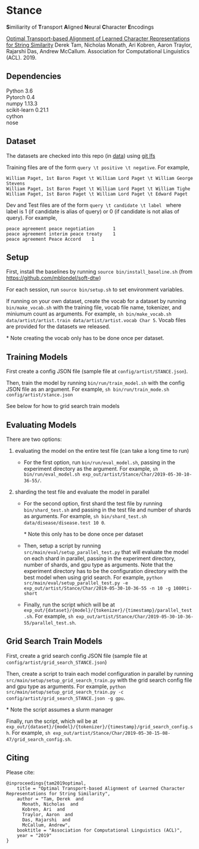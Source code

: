 # Stance #
**S**imiliarity of 
**T**ransport 
**A**ligned 
**N**eural 
**C**haracter 
**E**ncodings

[Optimal Transport-based Alignment of Learned Character Representations for String Similarity](https://www.aclweb.org/anthology/P19-1592)
Derek Tam, Nicholas Monath, Ari Kobren, Aaron Traylor, Rajarshi Das, Andrew McCallum.
Association for Computational Linguistics (ACL). 2019.


## Dependencies ##
Python 3.6\
Pytorch 0.4\
numpy 1.13.3\
scikit-learn 0.21.1 \
cython \
nose 

## Dataset ## 

The datasets are checked into this repo (in [data](data)) using [git lfs](https://git-lfs.github.com/) 

Training files are of the form `query \t positive \t negative`. For example, 
```
William Paget, 1st Baron Paget \t William Lord Paget \t William George Stevens 
William Paget, 1st Baron Paget \t William Lord Paget \t William Tighe  
William Paget, 1st Baron Paget \t William Lord Paget \t Edward Paget    
```

Dev and Test files are of the form `query \t candidate \t label ` where label is 1 (if candidate is alias of query) or 0 (if candidate is not alias of query). For example, 

```
peace agreement peace negotiation       1      
peace agreement interim peace treaty    1      
peace agreement Peace Accord    1  
```


## Setup ##

First, install the baselines by running `source bin/install_baseline.sh`  (from https://github.com/mblondel/soft-dtw)

For each session, run `source bin/setup.sh` to set environment variables.

If running on your own dataset, create the vocab for a dataset by running `bin/make_vocab.sh` with the training file, vocab file name, tokenizer, and miniumum count as arguments. For example, `sh bin/make_vocab.sh data/artist/artist.train data/artist/artist.vocab Char 5`. Vocab files are provided for the datasets we released.

\* Note creating the vocab only has to be done once per dataset.

## Training Models ##

First create a config JSON file (sample file at `config/artist/STANCE.json`).

Then, train the model by running `bin/run/train_model.sh` with the config JSON file as an argument. For example, `sh bin/run/train_mode.sh config/artist/stance.json`

See below for how to grid search train models 

## Evaluating Models ##

There are two options: 
1) evaluating the model on the entire test file (can take a long time to run)

    * For the first option, run `bin/run/eval_model.sh`, passing in the experiment directory as the argument. For example, `sh bin/run/eval_model.sh exp_out/artist/Stance/Char/2019-05-30-10-36-55/`. 

2) sharding the test file and evaluate the model in parallel  


    * For the second option, first shard the test file by running `bin/shard_test.sh` and passing in the test file and number of shards as arguments. For example, `sh bin/shard_test.sh data/disease/disease.test 10 0`.

        \* Note this only has to be done once per dataset

    * Then, setup a script by running `src/main/eval/setup_parallel_test.py` that will evaluate the model on each shard in parallel, passing in the experiment directory, number of shards, and gpu type as arguments. Note that the experiment directory has to be the configuration directory with the best model when using grid search. For example, `python src/main/eval/setup_parallel_test.py -e exp_out/artist/Stance/Char/2019-05-30-10-36-55 -n 10 -g 1080ti-short`

    * Finally, run the script which will be at `exp_out/{dataset}/{model}/{tokenizer}/{timestamp}/parallel_test.sh`. For example, `sh exp_out/artist/Stance/Char/2019-05-30-10-36-55/parallel_test.sh`. 

## Grid Search Train Models ##

First, create a grid search config JSON file (sample file at `config/artist/grid_search_STANCE.json`)

Then, create a script to train each model configuration in parallel by running `src/main/setup/setup_grid_search_train.py` with the grid search config file and gpu type as arguments. For example, `python src/main/setup/setup_grid_search_train.py -c config/artist/grid_search_STANCE.json -g gpu`.

\* Note the script assumes a slurm manager 

Finally, run the script, which wil be at `exp_out/{dataset}/{model}/{tokenizer}/{timestamp}/grid_search_config.sh`. For example, `sh exp_out/artist/Stance/Char/2019-05-30-15-08-47/grid_search_config.sh`.

## Citing ##

Please cite: 

```
@inproceedings{tam2019optimal,
    title = "Optimal Transport-based Alignment of Learned Character Representations for String Similarity",
    author = "Tam, Derek  and
      Monath, Nicholas  and
      Kobren, Ari  and
      Traylor, Aaron  and
      Das, Rajarshi  and
      McCallum, Andrew",
    booktitle = "Association for Computational Linguistics (ACL)",
    year = "2019"
}
```


